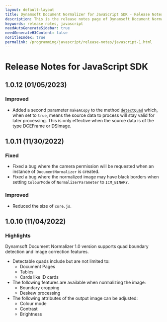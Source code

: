 ```yaml
---
layout: default-layout
title: Dynamsoft Document Normalizer for JavaScript SDK - Release Notes
description: This is the release notes page of Dynamsoft Document Normalizer for JavaScript SDK v1.0.0.
keywords: release notes, javascript
needAutoGenerateSidebar: true
needGenerateH3Content: false
noTitleIndex: true
permalink: /programming/javascript/release-notes/javascript-1.html
---
```


# Release Notes for JavaScript SDK

## 1.0.12 (01/05/2023)

### Improved

* Added a second parameter `makeACopy` to the method [`detectQuad`](../api-reference/normalize.md#detectquad) which, when set to `true`, means the source data to process will stay valid for later processing. This is only effective when the source data is of the type DCEFrame or DSImage.

## 1.0.11 (11/30/2022)

### Fixed

* Fixed a bug where the camera permission will be requested when an instance of `DocumentNormalizer` is created.
* Fixed a bug where the normalized image may have black borders when setting `ColourMode` of `NormalizerParameter` to `ICM_BINARY`.

### Improved

* Reduced the size of `core.js`.

## 1.0.10 (11/04/2022)

### Highlights

Dynamsoft Document Normalizer 1.0 version supports quad boundary detection and image correction features.

- Detectable quads include but are not limited to:
  - Document Pages
  - Tables
  - Cards like ID cards
- The following features are available when normalizing the image:
  - Boundary cropping
  - Deskew processing
- The following attributes of the output image can be adjusted:
  - Colour mode
  - Contrast
  - Brightness



